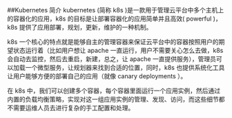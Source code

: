##Kubernetes 简介
kubernetes (简称 k8s )是一款用于管理云平台中多个主机上的容器化的应用，k8s 的目标是让部署容器化的应用简单并且高效( powerful )，k8s 提供了应用部署，规划，更新，维护的一种机制。      

k8s 一个核心的特点就是能够自主的管理容器来保证云平台中的容器按照用户的期望状态运行着（比如用户想让 apache 一直运行，用户不需要关心怎么去做，k8s 会自动去监控，然后去重启，新建，总之，让 apache 一直提供服务），管理员可以加载一个微型服务，让规划器来找到合适的位置，同时，k8s 也提供系统化工具让用户能够方便的部署自己的应用（就像 canary deployments ）。     

在 k8s 中，我们可以创建多个容器，每个容器里面运行一个应用实例，然后通过内置的负载均衡策略，实现对这一组应用实例的管理、发现、访问，而这些细节都不需要运维人员去进行复杂的手工配置和处理。  
